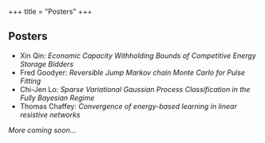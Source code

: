 +++
title = "Posters"
+++

## Posters 


* Xin Qin: *Economic Capacity Withholding Bounds of Competitive Energy Storage Bidders*
* Fred Goodyer: *Reversible Jump Markov chain Monte Carlo for Pulse Fitting*
* Chi-Jen Lo: *Sparse Variational Gaussian Process Classification in the Fully Bayesian Regime*
* Thomas Chaffey: *Convergence of energy-based learning in linear resistive networks*


*More coming soon...*
